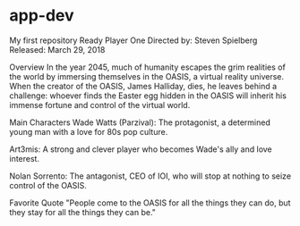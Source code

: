 # app-dev
 My first repository
Ready Player One
Directed by: Steven Spielberg
Released: March 29, 2018

Overview
In the year 2045, much of humanity escapes the grim realities of the world by immersing themselves in the OASIS, a virtual reality universe. When the creator of the OASIS, James Halliday, dies, he leaves behind a challenge: whoever finds the Easter egg hidden in the OASIS will inherit his immense fortune and control of the virtual world.

Main Characters
Wade Watts (Parzival):
The protagonist, a determined young man with a love for 80s pop culture.

Art3mis:
A strong and clever player who becomes Wade's ally and love interest.

Nolan Sorrento:
The antagonist, CEO of IOI, who will stop at nothing to seize control of the OASIS.

Favorite Quote
"People come to the OASIS for all the things they can do, but they stay for all the things they can be."
